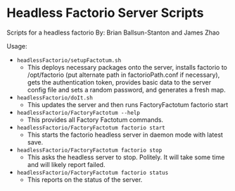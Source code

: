 # Headless Factorio Server Scripts
Scripts for a headless factorio
By: Brian Ballsun-Stanton and James Zhao

Usage:

* `headlessFactorio/setupFactotum.sh`
   * This deploys necessary packages onto the server, installs factorio to /opt/factorio (put alternate path in factorioPath.conf if necessary), gets the authentication token, provides basic data to the server config file and sets a random password, and generates a fresh map.
* `headlessFactorio/doIt.sh`
   * This updates the server and then runs FactoryFactotum factorio start
* `headlessFactorio/FactoryFactotum --help`
   * This provides all Factory Factotum commands.
* `headlessFactorio/FactoryFactotum factorio start`
   * This starts the factorio headless server in daemon mode with latest save.
* `headlessFactorio/FactoryFactotum factorio stop`
   * This asks the headless server to stop. Politely. It will take some time and will likely report failed.
* `headlessFactorio/FactoryFactotum factorio status`
   * This reports on the status of the server.            


